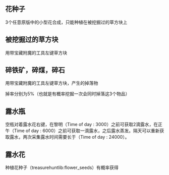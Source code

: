 ## 花种子

3个任意原版中的小型花合成，只能种植在被挖掘过的草方块上



## 被挖掘过的草方块

用带宝藏附魔的工具左键草方块



## 碎铁矿，碎煤，碎石

用带宝藏附魔的工具左键草方块，产生的掉落物

掉率分别为5%（也就是有概率挖掘一次会同时掉落这3个物品）



## 露水瓶

空瓶对着露水花右键，在黎明（Time of day : 3000）之前可获取2滴露水，在正午（Time of day : 6000）之前可获取一滴露水，之后露水蒸发。隔天可以重新获取露水，两次采集露水时间需要长于（Time of day : 24000）。



## 露水花

种植花种子（treasurehuntlib:flower_seeds）有概率获得

